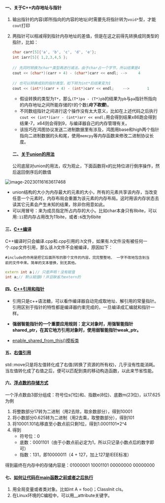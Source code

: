 #### 一、关于C++内存地址与指针

1. 输出指针的内容(即所指向的内容的地址)时需要先将指针转为`void*`型，才能`cout`打印

2. 两指针可以相减得到指针内存地址的差值，但是在这之前得先转换成同类型的指针，比如：

   ```C++
   char carr[5]{'a', 'b', 'c', 'd', 'e'};
   int iarr[5]{ 1,2,3,4,5 };
   
   // 先同时转换为char*类型再进行减法，由于char占一个字节，所以结果是4
   cout << (char*)(carr + 4) - (char*)carr << endl; -->		4
   
   // 也可以转换成别的指针类型，如下转为int*后结果变为1
   cout << (int*)(carr + 4) - (int*)carr << endl; 	 -->		1
   ```
   
   - 假设转换的类型为`T*`，那么`(T*)pa - (T*)pb`的结果为`pb`与`pa`指针所指向的内存地址之间所能存储的`T`的个数(***向下取整***)。
   - 不同数组指针之间进行这个操作没有太大意义，比如在上述代码之后执行`cout << (int*)iarr - (int*)arr << endl;`用会得到结果x86跑会得到结果-7，x64则会得到9，与编译器自己的内存管理有关。
   - 该技巧在鸿图协议发送二进制数据里有涉及，鸿图用base和high两个指针指向二进制数据的头和尾，使用`memcpy`等内存函数来修改二进制协议长度。
   
   #### 二、[关于union的用法](https://blog.csdn.net/hou09tian/article/details/80816445)
   
   公司底层对union的用法，叹为观止，下面函数将x的比特位进行倒序操作，然后返回倒序后的数值

![image-20230116163617468](..\..\Resource\image-20230116163617468.png)

- union结构的大小为内存最大的元素的大小，所有的元素共享该内存，当改变任意一个元素时，内存布局会重置为该元素的内存布局。这时用该内存状态去读其它元素会产生未知的结果，除非你用意如此。
- 可以用冒号：来为成员指定所占内存的大小。比如char本身只有8bite，可以用`:11`把内存占用改为11bite，或者`:6`改为6bite

#### 三、[C++编译](https://blog.csdn.net/u012617944/article/details/78405686)

C++编译时只会编译.cpp和.cpp引用的.h文件，如果有.h文件没有被任何一个.cpp文件引用，那么该.h文件不会被编译，原因如下：

```
#include的作用是把它后面所写的那个文件的内容，完完整整地、 一字不改地包含到当
前的文件中来。简单的文本替换，别无其他。
```

```C++
extern int a；// 只是声明！没有赋值
int a;// 默认赋值0！并且缺省为extern的
```

#### 四、[C++引用和指针](https://www.zhihu.com/question/37608201/answer/1601079930)

- 引用只是c++语法糖，可以看作编译器自动完成取地址、解引用的常量指针。引用区别于指针的特性都是编译器约束完成的，一旦编译成汇编就和指针一样。

- **强弱智能指针的一个重要应用规则：定义对象时，用强智能指针shared_ptr，在其它地方引用对象时，使用弱智能指针weak_ptr。**
- [enable_shared_from_this<T>()模板类](https://blog.csdn.net/breadheart/article/details/112451022)

#### 五、[右值引用](https://www.cnblogs.com/qicosmos/p/4283455.html)

std::move只是将左值转化成了右值(转换了资源的所有权)，几乎没有性能消耗。当左值转化成了右值之后，便可以匹配到类的移动构造函数，以此来节省性能。

#### 六、[浮点数的存储方式](https://blog.csdn.net/qq_35904259/article/details/128330739)

一个浮点数由3部分组成：符号位s(1位)和、指数e(8位)、底数m(23位)，以17.625为例

1. 将整数部分17转为二进制（用2去除，取余数部分），得到10001
2. 将小数部分0.625转为二进制（用2去乘，取整数部分），得到101
3. 将10001.101右移直至小数点前只剩1位，得到1.0001101*2^4
4. 得到
   - 符号位：0
   - 底数：0001101（由于小数点前必定为1，所以只记录小数点后的数字即可）
   - 指数：131，即10000011（4 + 127，加上127是IEEE标准）

得到最终在内存中的存储内容是：01000001 10001101 00000000 00000000

#### 七、[如何让代码在main函数之前或者之后执行](https://blog.csdn.net/hellokandy/article/details/129557747)

1. 用全局变量或者类对象。比如int A = foo()；ClassInit cls。
2. 在Linux环境的C编程中，可以用__attribute关键字。